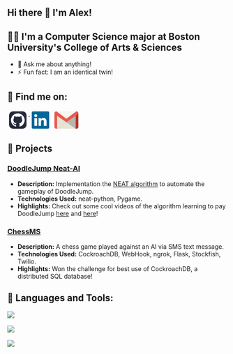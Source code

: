 ## Hi there 👋 I'm Alex!

## 👨‍💻 I'm a Computer Science major at Boston University's College of Arts & Sciences
<!--- - 🔭 I’m currently working on a probability tree diagram geneator on the web
 - 🌱 I’m currently learning how to use Websockets
 - 👯 I’m looking to collaborate on any project
 -->
 - 💬 Ask me about anything!
 - ⚡ Fun fact: I am an identical twin!

## :email: Find me on:  
<p>
 <a href="https://github.com/alexjmiller5/" rel="noopener noreferrer" target="_blank"> <img src="assets/github-icon.svg" height="40" style="vertical-align:top; margin:4px" target="_blank"> </a>
 <a href="https://www.linkedin.com/in/ajmil/" rel="noopener noreferrer" target="_blank"> <img src="assets/linkedin-icon.svg" height="40" style="vertical-align:top; margin:4px"></a>
 <a href="mailto:amiller06880@gmail.com" target="_blank"> <img src="assets/gmail-icon.svg" alt="Python" height="40" style="vertical-align:top; margin:4px"></a> 
</p>  

## 💼 Projects

### [DoodleJump Neat-AI](https://github.com/alexjmiller5/DoodleJump-NEAT-AI)
- **Description:** Implementation the [NEAT algorithm](https://nn.cs.utexas.edu/downloads/papers/stanley.cec02.pdf) to automate the gameplay of DoodleJump.
- **Technologies Used:** neat-python, Pygame.
- **Highlights:** Check out some cool videos of the algorithm learning to pay DoodleJump [here](https://youtu.be/TbiUGNLxEMQ) and [here](https://youtu.be/CsDxCkCBqnc)!
### [ChessMS](https://github.com/alexjmiller5/ChessMS)
- **Description:** A chess game played against an AI via SMS text message.
- **Technologies Used:** CockroachDB, WebHook, ngrok, Flask, Stockfish, Twilio.
- **Highlights:** Won the challenge for best use of CockroachDB, a distributed SQL database!

## 🧰 Languages and Tools:
<p>
  <a href="https://skillicons.dev">
    <img src="https://skillicons.dev/icons?i=java,python,c,cpp,cs,go,dart,html,css,js,pug,git,linux,bash&theme=dark"/>
  </a>
</p>
<p>
   <a href="https://skillicons.dev">
    <img src="https://skillicons.dev/icons?i=vscode,flask,flutter,processing,firebase,github,gitlab&theme=dark"/>
  </a>
</p>
<p>
  <a href="https://skillicons.dev">
    <img src="https://skillicons.dev/icons?i=bootstrap,pytorch,nodejs,mysql&theme=dark"/>
  </a>
</p>

<!--- ## :trophy: My Github Stats:
<div>
<a href="https://github-readme-stats.vercel.app/api?username=alexjmiller5&theme=tokyonight">
  <img  align="left" src="https://github-readme-stats.vercel.app/api?username=alexjmiller5&theme=tokyonight" />
</a>
 <a href="https://github-readme-stats.vercel.app/api/top-langs/?username=alexjmiller5&theme=tokyonight&layout=compact">
  <img align="left" src="https://github-readme-stats.vercel.app/api/top-langs/?username=alexjmiller5&theme=tokyonight&layout=compact" />
</a>
</div>
-->
